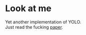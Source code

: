 # Look at me
Yet another implementation of YOLO.\
Just read the fucking [paper](https://www.cv-foundation.org/openaccess/content_cvpr_2016/papers/Redmon_You_Only_Look_CVPR_2016_paper.pdf).
